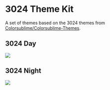 # 3024 Theme Kit

A set of themes based on the 3024 themes from [Colorsublime/Colorsublime-Themes](https://github.com/Colorsublime/Colorsublime-Themes).

## 3024 Day

![](https://raw.githubusercontent.com/Microsoft/vscode-themes/master/3024/images/3024-day-preview.png)

## 3024 Night

![](https://raw.githubusercontent.com/Microsoft/vscode-themes/master/3024/images/3024-night-preview.png)
